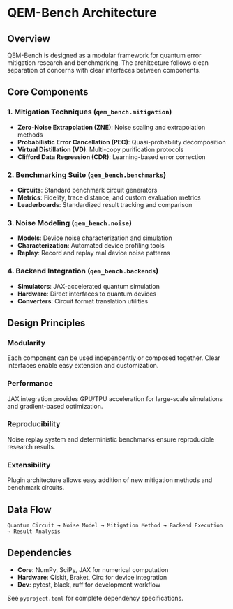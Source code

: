 # QEM-Bench Architecture

## Overview

QEM-Bench is designed as a modular framework for quantum error mitigation research and benchmarking. The architecture follows clean separation of concerns with clear interfaces between components.

## Core Components

### 1. Mitigation Techniques (`qem_bench.mitigation`)

- **Zero-Noise Extrapolation (ZNE)**: Noise scaling and extrapolation methods
- **Probabilistic Error Cancellation (PEC)**: Quasi-probability decomposition 
- **Virtual Distillation (VD)**: Multi-copy purification protocols
- **Clifford Data Regression (CDR)**: Learning-based error correction

### 2. Benchmarking Suite (`qem_bench.benchmarks`)

- **Circuits**: Standard benchmark circuit generators
- **Metrics**: Fidelity, trace distance, and custom evaluation metrics
- **Leaderboards**: Standardized result tracking and comparison

### 3. Noise Modeling (`qem_bench.noise`)  

- **Models**: Device noise characterization and simulation
- **Characterization**: Automated device profiling tools
- **Replay**: Record and replay real device noise patterns

### 4. Backend Integration (`qem_bench.backends`)

- **Simulators**: JAX-accelerated quantum simulation
- **Hardware**: Direct interfaces to quantum devices  
- **Converters**: Circuit format translation utilities

## Design Principles

### Modularity
Each component can be used independently or composed together. Clear interfaces enable easy extension and customization.

### Performance  
JAX integration provides GPU/TPU acceleration for large-scale simulations and gradient-based optimization.

### Reproducibility
Noise replay system and deterministic benchmarks ensure reproducible research results.

### Extensibility
Plugin architecture allows easy addition of new mitigation methods and benchmark circuits.

## Data Flow

```
Quantum Circuit → Noise Model → Mitigation Method → Backend Execution → Result Analysis
```

## Dependencies

- **Core**: NumPy, SciPy, JAX for numerical computation
- **Hardware**: Qiskit, Braket, Cirq for device integration  
- **Dev**: pytest, black, ruff for development workflow

See `pyproject.toml` for complete dependency specifications.